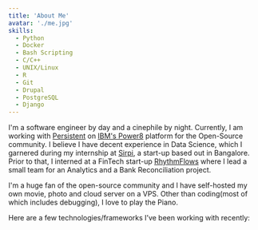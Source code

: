 ```yaml
---
title: 'About Me'
avatar: './me.jpg'
skills:
  - Python
  - Docker
  - Bash Scripting
  - C/C++
  - UNIX/Linux
  - R
  - Git
  - Drupal
  - PostgreSQL
  - Django
---
```


I'm a software engineer by day and a cinephile by night. Currently, I am working with [Persistent](https://www.persistent.com/) on [IBM's Power8](https://www.ibm.com/it-infrastructure/power) platform for the Open-Source community. I believe I have decent experience in Data Science, which I garnered during my internship at [Sirpi](https://www.sirpi.io/), a start-up based out in Bangalore. Prior to that, I interned at a FinTech start-up [RhythmFlows](https://rhythmflows.com/) where I lead a small team for an Analytics and a Bank Reconciliation project.

I'm a huge fan of the open-source community and I have self-hosted my own movie, photo and cloud server on a VPS.
Other than coding(most of which includes debugging), I love to play the Piano.

Here are a few technologies/frameworks I’ve been working with recently:
